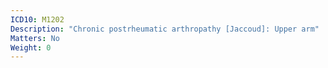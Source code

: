 ```yaml
---
ICD10: M1202
Description: "Chronic postrheumatic arthropathy [Jaccoud]: Upper arm"
Matters: No
Weight: 0
---
```



